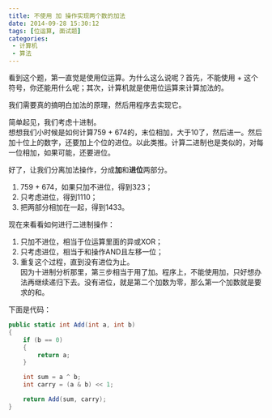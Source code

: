 ```yaml
---
title: 不使用 加 操作实现两个数的加法
date: 2014-09-28 15:30:12
tags: [位运算, 面试题]
categories: 
 - 计算机
 - 算法
---
```

看到这个题，第一直觉是使用位运算。为什么这么说呢？首先，不能使用 + 这个符号，你还能用什么呢；其次，计算机就是使用位运算来计算加法的。

我们需要真的搞明白加法的原理，然后用程序去实现它。

简单起见，我们考虑十进制。  
想想我们小时候是如何计算759 + 674的，末位相加，大于10了，然后进一。然后加十位上的数字，还要加上个位的进位。以此类推。计算二进制也是类似的，对每一位相加，如果可能，还要进位。

好了，让我们分离加法操作，分成**加**和**进位**两部分。  
1. 759 + 674，如果只加不进位，得到323；  
2. 只考虑进位，得到1110；  
3. 把两部分相加在一起，得到1433。  

现在来看看如何进行二进制操作：  
1. 只加不进位，相当于位运算里面的异或XOR；  
2. 只考虑进位，相当于和操作AND且左移一位；  
3. 重复这个过程，直到没有进位为止。  
因为十进制分析那里，第三步相当于用了加。程序上，不能使用加，只好想办法再继续递归下去。没有进位，就是第二个加数为零，那么第一个加数就是要求的和。

下面是代码：  
``` csharp
public static int Add(int a, int b)
{
    if (b == 0)
    {
        return a;
    }

    int sum = a ^ b;
    int carry = (a & b) << 1;

    return Add(sum, carry);
}
```